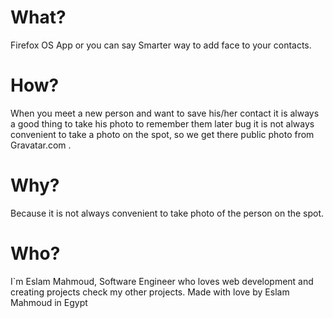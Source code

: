 What?
===============
Firefox OS App or you can say Smarter way to add face to your contacts.

How?
===============
When you meet a new person and want to save his/her contact it is always a good thing to take his photo to remember them later bug it is not always convenient to take a photo on the spot, so we get there public photo from Gravatar.com .

Why?
===============
Because it is not always convenient to take photo of the person on the spot.

Who?
===============
I`m Eslam Mahmoud, Software Engineer who loves web development and creating projects check my other projects.
Made with love by Eslam Mahmoud in Egypt
